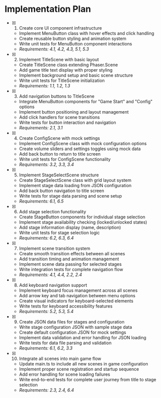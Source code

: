 # Implementation Plan

- [x] 1. Create core UI component infrastructure
  - Implement MenuButton class with hover effects and click handling
  - Create reusable button styling and animation system
  - Write unit tests for MenuButton component interactions
  - _Requirements: 4.1, 4.2, 4.3, 5.1, 5.3_

- [x] 2. Implement TitleScene with basic layout
  - Create TitleScene class extending Phaser.Scene
  - Add game title text display with proper styling
  - Implement background setup and basic scene structure
  - Write unit tests for TitleScene initialization
  - _Requirements: 1.1, 1.2, 1.3_

- [x] 3. Add navigation buttons to TitleScene
  - Integrate MenuButton components for "Game Start" and "Config" options
  - Implement button positioning and layout management
  - Add click handlers for scene transitions
  - Write tests for button interaction and navigation
  - _Requirements: 2.1, 3.1_

- [x] 4. Create ConfigScene with mock settings
  - Implement ConfigScene class with mock configuration options
  - Create volume sliders and settings toggles using mock data
  - Add back button to return to title screen
  - Write unit tests for ConfigScene functionality
  - _Requirements: 3.2, 3.3, 3.4_

- [x] 5. Implement StageSelectScene structure
  - Create StageSelectScene class with grid layout system
  - Implement stage data loading from JSON configuration
  - Add back button navigation to title screen
  - Write tests for stage data parsing and scene setup
  - _Requirements: 6.1, 6.5_

- [x] 6. Add stage selection functionality
  - Create StageButton components for individual stage selection
  - Implement stage availability checking (locked/unlocked states)
  - Add stage information display (name, description)
  - Write unit tests for stage selection logic
  - _Requirements: 6.2, 6.3, 6.4_

- [x] 7. Implement scene transition system
  - Create smooth transition effects between all scenes
  - Add transition timing and animation management
  - Implement scene data passing for selected stages
  - Write integration tests for complete navigation flow
  - _Requirements: 4.1, 4.4, 2.2, 2.4_

- [x] 8. Add keyboard navigation support
  - Implement keyboard focus management across all scenes
  - Add arrow key and tab navigation between menu options
  - Create visual indicators for keyboard-selected elements
  - Write tests for keyboard accessibility features
  - _Requirements: 5.2, 5.3, 5.4_

- [x] 9. Create JSON data files for stages and configuration
  - Write stage configuration JSON with sample stage data
  - Create default configuration JSON for mock settings
  - Implement data validation and error handling for JSON loading
  - Write tests for data file parsing and validation
  - _Requirements: 6.1, 6.2, 3.3_

- [x] 10. Integrate all scenes into main game flow
  - Update main.ts to include all new scenes in game configuration
  - Implement proper scene registration and startup sequence
  - Add error handling for scene loading failures
  - Write end-to-end tests for complete user journey from title to stage selection
  - _Requirements: 2.3, 2.4, 6.4_
